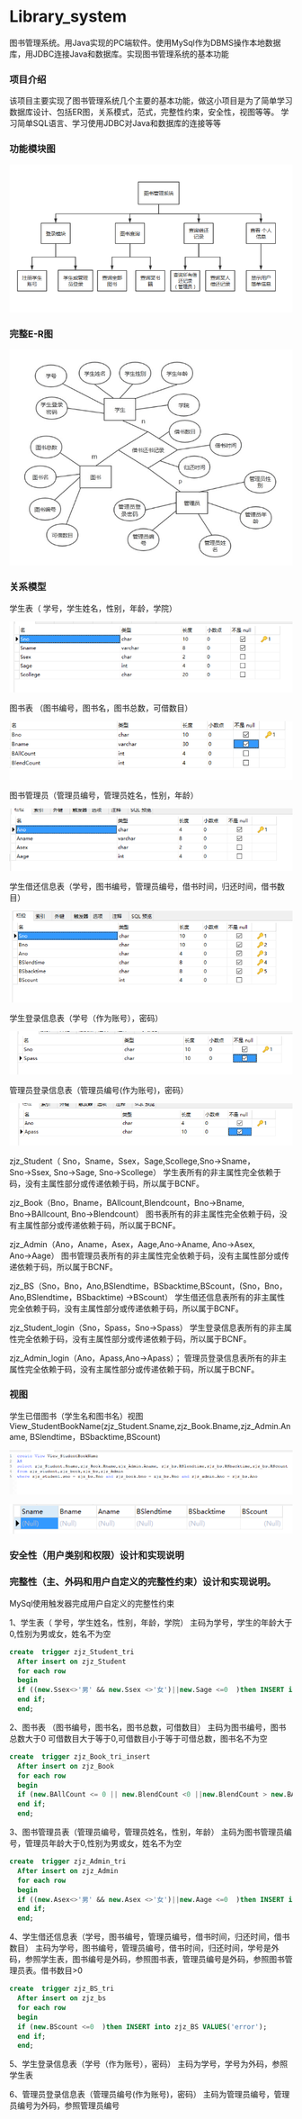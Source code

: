 # Library_system
图书管理系统。用Java实现的PC端软件。使用MySql作为DBMS操作本地数据库，用JDBC连接Java和数据库。实现图书管理系统的基本功能

### 项目介绍
该项目主要实现了图书管理系统几个主要的基本功能，做这小项目是为了简单学习数据库设计、包括ER图，关系模式，范式，完整性约束，安全性，视图等等。
学习简单SQL语言、学习使用JDBC对Java和数据库的连接等等

### 功能模块图
![](https://github.com/JoejZhang/Library_system/blob/master/image/gongneng.png)

### 完整E-R图
![](https://github.com/JoejZhang/Library_system/blob/master/image/er.jpg)

### 关系模型
学生表（ 学号，学生姓名，性别，年龄，学院）

![](https://github.com/JoejZhang/Library_system/blob/master/image/student.png)

图书表 （图书编号，图书名，图书总数，可借数目）

![](https://github.com/JoejZhang/Library_system/blob/master/image/book.png)

图书管理员（管理员编号，管理员姓名，性别，年龄）

![](https://github.com/JoejZhang/Library_system/blob/master/image/admin.png)

学生借还信息表（学号，图书编号，管理员编号，借书时间，归还时间，借书数目） 

![](https://github.com/JoejZhang/Library_system/blob/master/image/lend.png)

学生登录信息表（学号（作为账号），密码）

![](https://github.com/JoejZhang/Library_system/blob/master/image/login_student.png)

管理员登录信息表（管理员编号(作为账号)，密码）

![](https://github.com/JoejZhang/Library_system/blob/master/image/login_admin.png)

zjz_Student（ Sno，Sname，Ssex，Sage,Scollege,Sno→Sname，Sno→Ssex, Sno→Sage, Sno→Scollege）
学生表所有的非主属性完全依赖于码，没有主属性部分或传递依赖于码，所以属于BCNF。

zjz_Book（Bno，Bname，BAllcount,Blendcount，Bno→Bname, Bno→BAllcount, Bno→Blendcount）
图书表所有的非主属性完全依赖于码，没有主属性部分或传递依赖于码，所以属于BCNF。

zjz_Admin（Ano，Aname，Asex，Aage,Ano→Aname, Ano→Asex, Ano→Aage）
图书管理员表所有的非主属性完全依赖于码，没有主属性部分或传递依赖于码，所以属于BCNF。

zjz_BS（Sno，Bno，Ano,BSlendtime，BSbacktime,BScount，(Sno，Bno，Ano,BSlendtime，BSbacktime) →BScount）
学生借还信息表所有的非主属性完全依赖于码，没有主属性部分或传递依赖于码，所以属于BCNF。

zjz_Student_login（Sno，Spass，Sno→Spass）
学生登录信息表所有的非主属性完全依赖于码，没有主属性部分或传递依赖于码，所以属于BCNF。

zjz_Admin_login（Ano，Apass,Ano→Apass）；
管理员登录信息表所有的非主属性完全依赖于码，没有主属性部分或传递依赖于码，所以属于BCNF。

### 视图

学生已借图书（学生名和图书名）视图
View_StudentBookName(zjz_Student.Sname,zjz_Book.Bname,zjz_Admin.Aname, BSlendtime，BSbacktime,BScount)

![](https://github.com/JoejZhang/Library_system/blob/master/image/view_sql.png)

![](https://github.com/JoejZhang/Library_system/blob/master/image/view.png)

### 安全性（用户类别和权限）设计和实现说明


### 完整性（主、外码和用户自定义的完整性约束）设计和实现说明。

MySql使用触发器完成用户自定义的完整性约束

1、学生表（ 学号，学生姓名，性别，年龄，学院）
主码为学号，学生的年龄大于0,性别为男或女，姓名不为空

```sql
create  trigger zjz_Student_tri
  After insert on zjz_Student
  for each row
  begin
  if ((new.Ssex<>'男' && new.Ssex <>'女')||new.Sage <=0  )then INSERT into zjz_student VALUES('error');
  end if;
  end;
```

2、图书表 （图书编号，图书名，图书总数，可借数目）
主码为图书编号，图书总数大于0 可借数目大于等于0,可借数目小于等于可借总数，图书名不为空

```sql
create  trigger zjz_Book_tri_insert
  After insert on zjz_Book
  for each row
  begin
  if (new.BAllCount <= 0 || new.BlendCount <0 ||new.BlendCount > new.BAllCount )then INSERT into zjz_Book VALUES('error');
  end if;
  end;
```

3、图书管理员表（管理员编号，管理员姓名，性别，年龄）
主码为图书管理员编号，管理员年龄大于0,性别为男或女，姓名不为空

```sql
create  trigger zjz_Admin_tri
  After insert on zjz_Admin
  for each row
  begin
  if ((new.Asex<>'男' && new.Asex <>'女')||new.Aage <=0  )then INSERT into zjz_Admin VALUES('error');
  end if;
  end;
```

4、学生借还信息表（学号，图书编号，管理员编号，借书时间，归还时间，借书数目） 
主码为学号，图书编号，管理员编号，借书时间，归还时间，学号是外码，参照学生表，图书编号是外码，参照图书表，管理员编号是外码，参照图书管理员表。借书数目>0

```sql
create  trigger zjz_BS_tri
  After insert on zjz_bs
  for each row
  begin
  if (new.BScount <=0  )then INSERT into zjz_BS VALUES('error');
  end if;
  end;
```

5、学生登录信息表（学号（作为账号），密码）
主码为学号，学号为外码，参照学生表

6、管理员登录信息表（管理员编号(作为账号)，密码）
主码为管理员编号，管理员编号为外码，参照管理员编号


